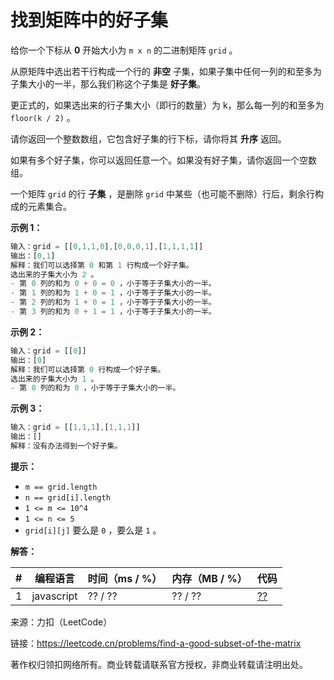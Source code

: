 # 找到矩阵中的好子集

给你一个下标从 **0** 开始大小为 `m x n` 的二进制矩阵 `grid` 。

从原矩阵中选出若干行构成一个行的 **非空** 子集，如果子集中任何一列的和至多为子集大小的一半，那么我们称这个子集是 **好子集**。

更正式的，如果选出来的行子集大小（即行的数量）为 k，那么每一列的和至多为 `floor(k / 2)` 。

请你返回一个整数数组，它包含好子集的行下标，请你将其 **升序** 返回。

如果有多个好子集，你可以返回任意一个。如果没有好子集，请你返回一个空数组。

一个矩阵 `grid` 的行 **子集** ，是删除 `grid` 中某些（也可能不删除）行后，剩余行构成的元素集合。

**示例 1：**

``` javascript
输入：grid = [[0,1,1,0],[0,0,0,1],[1,1,1,1]]
输出：[0,1]
解释：我们可以选择第 0 和第 1 行构成一个好子集。
选出来的子集大小为 2 。
- 第 0 列的和为 0 + 0 = 0 ，小于等于子集大小的一半。
- 第 1 列的和为 1 + 0 = 1 ，小于等于子集大小的一半。
- 第 2 列的和为 1 + 0 = 1 ，小于等于子集大小的一半。
- 第 3 列的和为 0 + 1 = 1 ，小于等于子集大小的一半。
```

**示例 2：**

``` javascript
输入：grid = [[0]]
输出：[0]
解释：我们可以选择第 0 行构成一个好子集。
选出来的子集大小为 1 。
- 第 0 列的和为 0 ，小于等于子集大小的一半。
```

**示例 3：**

``` javascript
输入：grid = [[1,1,1],[1,1,1]]
输出：[]
解释：没有办法得到一个好子集。
```

**提示：**

- `m == grid.length`
- `n == grid[i].length`
- `1 <= m <= 10^4`
- `1 <= n <= 5`
- `grid[i][j]` 要么是 `0` ，要么是 `1` 。

**解答：**

**#**|**编程语言**|**时间（ms / %）**|**内存（MB / %）**|**代码**
--|--|--|--|--
1|javascript|?? / ??|?? / ??|[??](./javascript/ac_v1.js)

来源：力扣（LeetCode）

链接：https://leetcode.cn/problems/find-a-good-subset-of-the-matrix

著作权归领扣网络所有。商业转载请联系官方授权，非商业转载请注明出处。
